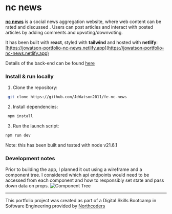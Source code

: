 # nc news

[__nc news__](https://jowatson-portfolio-nc-news.netlify.app) is a social news aggregation website, where  web content can be rated and discussed
. Users can post articles and interact with posted articles by adding
comments and upvoting/downvoting.

It has been built with **react**, styled with **tailwind** and hosted with
**netlify**:
[https://jowatson-portfolio-nc-news.netlify.app](https://jowatson-portfolio-nc-news.netlify.app)

Details of the back-end can be found
[here](https://github.com/JoWatson2011/nc-news)


### Install & run locally

1. Clone the repository:

```bash
 git clone https://github.com/JoWatson2011/fe-nc-news
```

2. Install dependencies:

```bash
 npm install
```

3.  Run the launch script:

```bash
npm run dev
```

Note: this has been built and tested with node v21.6.1

### Development notes

Prior to building the app, I planned it out using a wireframe and a component
tree. I considered which api endpoints would need to be accessed from each
component and how to responsibly set state and pass down data on props.
![Component Tree]("https://github.com/JoWatson2011/fe-nc-news/tree/main/assets/plan-component-tree.png")


---

This portfolio project was created as part of a Digital Skills Bootcamp in
Software Engineering provided by [Northcoders](https://northcoders.com/)
